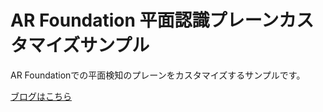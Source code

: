 # AR Foundation 平面認識プレーンカスタマイズサンプル

AR Foundationでの平面検知のプレーンをカスタマイズするサンプルです。

[ブログはこちら](https://www.wwwmaplesyrup-cs6.work/entry/2020/08/06/004546)
